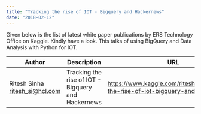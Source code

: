 ```yaml
---
title: "Tracking the rise of IOT - Bigquery and Hackernews"
date: "2018-02-12"
---
```


Given below is the list of latest white paper publications by ERS Technology Office on Kaggle. Kindly have a look. This talks of using BigQuery and Data Analysis with Python for IOT.

|Author|Description|URL|
|------|-----------|---|
|Ritesh Sinha   <ritesh_si@hcl.com>|Tracking the rise of IOT - Bigquery and Hackernews|https://www.kaggle.com/riteshsinha/tracking-the-rise-of-iot-bigquery-and-hackernews|